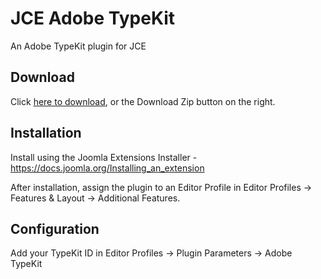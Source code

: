 # JCE Adobe TypeKit
An Adobe TypeKit plugin for JCE

## Download
Click [here to download](https://github.com/widgetfactory/jce-editor-typekit/archive/master.zip), or the Download Zip button on the right.

## Installation
Install using the Joomla Extensions Installer - https://docs.joomla.org/Installing_an_extension

After installation, assign the plugin to an Editor Profile in Editor Profiles -> Features & Layout -> Additional Features.

## Configuration
Add your TypeKit ID in Editor Profiles -> Plugin Parameters -> Adobe TypeKit
